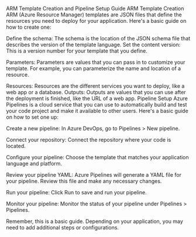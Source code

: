 ARM Template Creation and Pipeline Setup Guide
ARM Template Creation
ARM (Azure Resource Manager) templates are JSON files that define the resources you need to deploy for your application. Here's a basic guide on how to create one:

Define the schema: The schema is the location of the JSON schema file that describes the version of the template language.
Set the content version: This is a version number for your template that you define.

Parameters: Parameters are values that you can pass in to customize your template. For example, you can parameterize the name and location of a resource.

Resources: Resources are the different services you want to deploy, like a web app or a database.
Outputs: Outputs are values that you can use after the deployment is finished, like the URL of a web app.
Pipeline Setup
Azure Pipelines is a cloud service that you can use to automatically build and test your code project and make it available to other users. Here's a basic guide on how to set one up:

Create a new pipeline: In Azure DevOps, go to Pipelines > New pipeline.

Connect your repository: Connect the repository where your code is located.

Configure your pipeline: Choose the template that matches your application language and platform.

Review your pipeline YAML: Azure Pipelines will generate a YAML file for your pipeline. Review this file and make any necessary changes.

Run your pipeline: Click Run to save and run your pipeline.

Monitor your pipeline: Monitor the status of your pipeline under Pipelines > Pipelines.

Remember, this is a basic guide. Depending on your application, you may need to add additional steps or configurations.